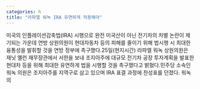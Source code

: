 ```yaml
---
categories: h
title: "라파엘 워녹 IRA 유연하게 적용해야"
---
```

미국의 인플레이션감축법(IRA) 시행으로 완전 미국산이 아닌 전기차의 차별 논란이 제기되는 가운데 연방 상원의원이 현대자동차 등의 피해를 줄이기 위해 법시행 시 최대한 융통성을 발휘할 것을 연방 정부에 촉구했다.25일(현지시간) 라파엘 워녹 상원의원은 재닛 옐런 재무장관에서 서한을 보내 조지아주에 대규모 전기차 공장 투자계획을 발표한 현대차 등을 위해 최대한 유연하게 법을 시행할 것을 촉구했다고 밝혔다.민주당 소속인 워녹 의원은 조지아주를 지역구로 삼고 있으며 IRA 표결 과정에 찬성표를 던졌다.																워녹 의